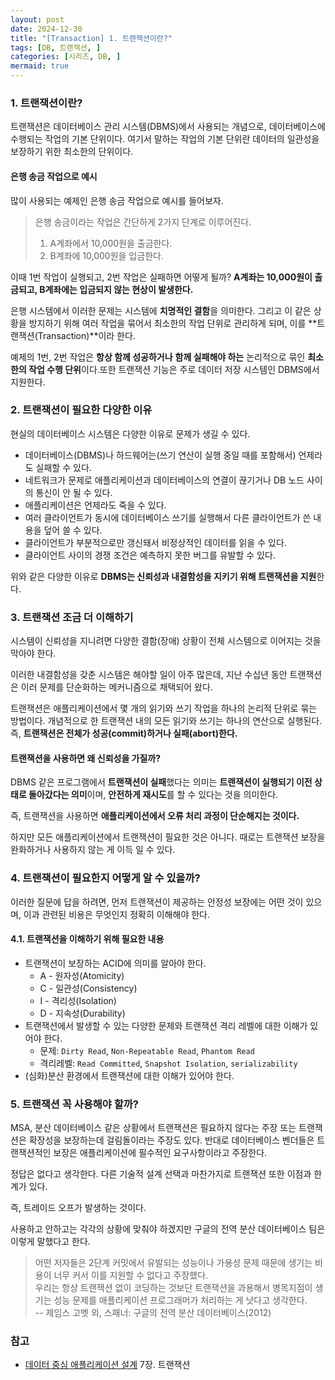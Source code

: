 ```yaml
---
layout: post
date: 2024-12-30
title: "[Transaction] 1. 트랜잭션이란?"
tags: [DB, 트랜잭션, ]
categories: [시리즈, DB, ]
mermaid: true
---
```




### 1. 트랜잭션이란?


트랜잭션은 데이터베이스 관리 시스템(DBMS)에서 사용되는 개념으로, 데이터베이스에 수행되는 작업의 기본 단위이다. 여기서 말하는 작업의 기본 단위란 데이터의 일관성을 보장하기 위한 최소한의 단위이다.



#### 은행 송금 작업으로 예시


많이 사용되는 예제인 은행 송금 작업으로 예시를 들어보자.


> 은행 송금이라는 작업은 간단하게 2가지 단계로 이루어진다.  
> 1. A계좌에서 10,000원을 출금한다.  
> 2. B계좌에 10,000원을 입금한다.


이때 1번 작업이 실행되고, 2번 작업은 실패하면 어떻게 될까?
**A계좌는 10,000원이 출금되고, B계좌에는 입금되지 않는 현상이 발생한다.**


은행 시스템에서 이러한 문제는 시스템에 **치명적인 결함**을 의미한다. 그리고 이 같은 상황을 방지하기 위해 여러 작업을 묶어서 최소한의 작업 단위로 관리하게 되며, 이를 **트랜잭션(Transaction)**이라 한다. 


예제의 1번, 2번 작업은 **항상 함께 성공하거나** **함께 실패해야 하는** 논리적으로 묶인 **최소한의 작업 수행 단위**이다.또한 트랜잭션 기능은 주로 데이터 저장 시스템인 DBMS에서 지원한다. 



### 2. 트랜잭션이 필요한 다양한 이유


현실의 데이터베이스 시스템은 다양한 이유로 문제가 생길 수 있다.

- 데이터베이스(DBMS)나 하드웨어는(쓰기 연산이 실행 중일 때를 포함해서) 언제라도 실패할 수 있다.
- 네트워크가 문제로 애플리케이션과 데이터베이스의 연결이 끊기거나 DB 노드 사이의 통신이 안 될 수 있다.
- 애플리케이션은 언제라도 죽을 수 있다.
- 여러 클라이언트가 동시에 데이터베이스 쓰기를 실행해서 다른 클라이언트가 쓴 내용을 덮어 쓸 수 있다.
- 클라이언트가 부분적으로만 갱신돼서 비정상적인 데이터를 읽을 수 있다.
- 클라이언트 사이의 경쟁 조건은 예측하지 못한 버그를 유발할 수 있다.

위와 같은 다양한 이유로 **DBMS는 신뢰성과 내결함성을 지키기 위해 트랜잭션을 지원**한다.



### 3. 트랜잭션 조금 더 이해하기


시스템이 신뢰성을 지니려면 다양한 결함(장애) 상황이 전체 시스템으로 이어지는 것을 막아야 한다.


이러한 내결함성을 갖춘 시스템은 해야할 일이 아주 많은데, 지난 수십년 동안 트랜잭션은 이러 문제를 단순화하는 메커니즘으로 채택되어 왔다.


트랜잭션은 애플리케이션에서 몇 개의 읽기와 쓰기 작업을 하나의 논리적 단위로 묶는 방법이다. 개념적으로 한 트랜잭션 내의 모든 읽기와 쓰기는 하나의 연산으로 실행된다. 즉, **트랜잭션은 전체가 성공(commit)하거나 실패(abort)한다.**



#### 트랜잭션을 사용하면 왜 신뢰성을 가질까?


DBMS 같은 프로그램에서 **트랜잭션이 실패**했다는 의미는 **트랜잭션이 실행되기 이전 상태로 돌아갔다는 의미**이며, **안전하게 재시도**를 할 수 있다는 것을 의미한다.


즉, 트랜잭션을 사용하면 **애플리케이션에서 오류 처리 과정이 단순해지는 것이다.**


하지만 모든 애플리케이션에서 트랜잭션이 필요한 것은 아니다. 때로는 트랜잭션 보장을 완화하거나 사용하지 않는 게 이득 일 수 있다.



### 4. 트랜잭션이 필요한지 어떻게 알 수 있을까?  


이러한 질문에 답을 하려면, 먼저 트랜잭션이 제공하는 안정성 보장에는 어떤 것이 있으며, 이과 관련된 비용은 무엇인지 정확히 이해해야 한다.



#### 4.1. 트랜잭션을 이해하기 위해 필요한 내용

- 트랜잭션이 보장하는 ACID에 의미를 알아야 한다.
	- A - 원자성(Atomicity)
	- C - 일관성(Consistency)
	- I - 격리성(Isolation)
	- D - 지속성(Durability)
- 트랜잭션에서 발생할 수 있는 다양한 문제와 트랜잭션 격리 레벨에 대한 이해가 있어야 한다.
	- 문제: `Dirty Read`, `Non-Repeatable Read`, `Phantom Read`
	- 격리레벨: `Read Committed`, `Snapshot Isolation`, `serializability`
- (심화)분산 환경에서 트랜잭션에 대한 이해가 있어야 한다.


### 5. 트랜잭션 꼭 사용해야 할까?


MSA, 분산 데이터베이스 같은 상황에서 트랜잭션은 필요하지 않다는 주장 또는 트랜잭션은 확장성을 보장하는데 걸림돌이라는 주장도 있다. 반대로 데이터베이스 벤더들은 트랜잭션적인 보장은 애플리케이션에 필수적인 요구사항이라고 주장한다. 


정답은 없다고 생각한다. 다른 기술적 설계 선택과 마찬가지로 트랜잭션 또한 이점과 한계가 있다.


즉, 트레이드 오프가 발생하는 것이다.


사용하고 안하고는 각각의 상황에 맞춰야 하겠지만 구글의 전역 분산 데이터베이스 팀은 이렇게 말했다고 한다.


> 어떤 저자들은 2단계 커밋에서 유발되는 성능이나 가용성 문제 때문에 생기는 비용이 너무 커서 이를 지원할 수 없다고 주장했다.   
> 우리는 항상 트랜잭션 없이 코딩하는 것보단 트랜잭션을 과용해서 병목지점이 생기는 성능 문제를 애플리케이션 프로그래머가 처리하는 게  낫다고 생각한다.  
> -- 제임스 고벳 외, 스패너: 구글의 전역 분산 데이터베이스(2012)



### 참고

- [데이터 중심 애플리케이션 설계](https://www.yes24.com/Product/Goods/59566585) 7장. 트랜잭션

